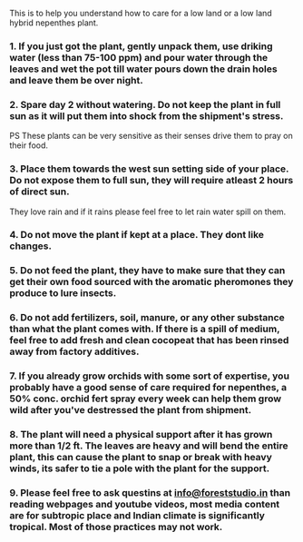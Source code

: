 This is to help you understand how to care for a low land or a low land hybrid nepenthes plant.

### 1. If you just got the plant, gently unpack them, use driking water (less than 75-100 ppm) and pour water through the leaves and wet the pot till water pours down the drain holes and leave them be over night.

### 2. Spare day 2 without watering. Do not keep the plant in full sun as it will put them into shock from the shipment's stress.
PS These plants can be very sensitive as their senses drive them to pray on their food.

### 3. Place them towards the west sun setting side of your place. Do not expose them to full sun, they will require atleast 2 hours of direct sun.
They love rain and if it rains please feel free to let rain water spill on them.

### 4. Do not move the plant if kept at a place. They dont like changes.

### 5. Do not feed the plant, they have to make sure that they can get their own food sourced with the aromatic pheromones they produce to lure insects.

### 6. Do not add fertilizers, soil, manure, or any other substance than what the plant comes with. If there is a spill of medium, feel free to add fresh and clean cocopeat that has been rinsed away from factory additives.

### 7. If you already grow orchids with some sort of expertise, you probably have a good sense of care required for nepenthes, a 50% conc. orchid fert spray every week can help them grow wild after you've destressed the plant from shipment.

### 8. The plant will need a physical support after it has grown more than 1/2 ft. The leaves are heavy and will bend the entire plant, this can cause the plant to snap or break with heavy winds, its safer to tie a pole with the plant for the support.

### 9. Please feel free to ask questins at info@foreststudio.in than reading webpages and youtube videos, most media content are for subtropic place and Indian climate is significantly tropical. Most of those practices may not work. 



